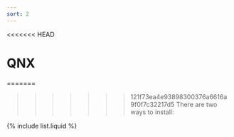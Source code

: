 ```yaml
---
sort: 2
---
```


<<<<<<< HEAD
# QNX

=======
>>>>>>> 121f73ea4e93898300376a6616a9f0f7c32217d5
There are two ways to install:

{% include list.liquid %}

